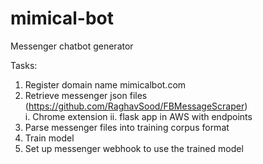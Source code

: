 # mimical-bot
Messenger chatbot generator  

Tasks:  
1. Register domain name mimicalbot.com  
2. Retrieve messenger json files (https://github.com/RaghavSood/FBMessageScraper)  
  i. Chrome extension
  ii. flask app in AWS with endpoints
3. Parse messenger files into training corpus format  
4. Train model  
5. Set up messenger webhook to use the trained model  
